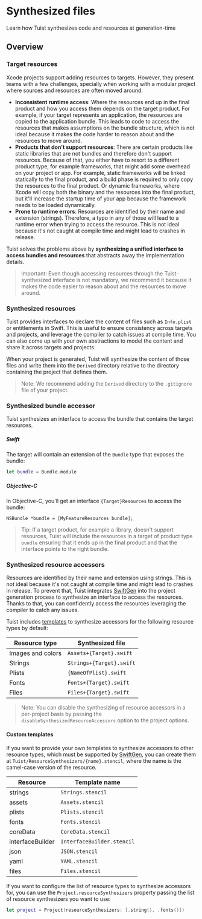 # Synthesized files

Learn how Tuist synthesizes code and resources at generation-time

## Overview

### Target resources

Xcode projects support adding resources to targets. However, they present teams with a few challenges, specially when working with a modular project where sources and resources are often moved around:

- **Inconsistent runtime access**: Where the resources end up in the final product and how you access them depends on the target product. For example, if your target represents an application, the resources are copied to the application bundle. This leads to code to access the resources that makes assumptions on the bundle structure, which is not ideal because it makes the code harder to reason about and the resources to move around.
- **Products that don't support resources**: There are certain products like static libraries that are not bundles and therefore don't support resources. Because of that, you either have to resort to a different product type, for example frameworks, that might add some overhead on your project or app. For example, static frameworks will be linked statically to the final product, and a build phase is required to only copy the resources to the final product. Or dynamic frameworks, where Xcode will copy both the binary and the resources into the final product, but it'll increase the startup time of your app because the framework needs to be loaded dynamically.
- **Prone to runtime errors**: Resources are identified by their name and extension (strings). Therefore, a typo in any of those will lead to a runtime error when trying to access the resource. This is not ideal because it's not caught at compile time and might lead to crashes in release.

Tuist solves the problems above by **synthesizing a unified interface to access bundles and resources** that abstracts away the implementation details.

> Important: Even though accessing resources through the Tuist-synthesized interface is not mandatory, we recommend it because it makes the code easier to reason about and the resources to move around.

### Synthesized resources

Tuist provides interfaces to declare the content of files such as `Info.plist` or entitlements in Swift.
This is useful to ensure consistency across targets and projects,
and leverage the compiler to catch issues at compile time.
You can also come up with your own abstractions to model the content and share it across targets and projects.

When your project is generated,
Tuist will synthesize the content of those files and write them into the `Derived` directory relative to the directory containing the project that defines them.

> Note: We recommend adding the `Derived` directory to the `.gitignore` file of your project.

### Synthesized bundle accessor

Tuist synthesizes an interface to access the bundle that contains the target resources.

##### Swift

The target will contain an extension of the `Bundle` type that exposes the bundle:

```swift
let bundle = Bundle.module
```

##### Objective-C

In Objective-C, you'll get an interface `{Target}Resources` to access the bundle:

```objc
NSBundle *bundle = [MyFeatureResources bundle];
```

> Tip: If a target product, for example a library, doesn't support resources, Tuist will include the resources in a target of product type `bundle` ensuring that it ends up in the final product and that the interface points to the right bundle.

### Synthesized resource accessors

Resources are identified by their name and extension using strings. This is not ideal because it's not caught at compile time and might lead to crashes in release. To prevent that, Tuist integrates [SwiftGen](https://github.com/SwiftGen/SwiftGen) into the project generation process to synthesize an interface to access the resources. Thanks to that, you can confidently access the resources leveraging the compiler to catch any issues.

Tuist includes [templates](https://github.com/tuist/tuist/tree/main/Sources/TuistGenerator/Templates) to synthesize accessors for the following resource types by default:

| Resource type | Synthesized file |
| --- | ---- |
| Images and colors | `Assets+{Target}.swift` |
| Strings | `Strings+{Target}.swift` |
| Plists | `{NameOfPlist}.swift` |
| Fonts | `Fonts+{Target}.swift` |
| Files | `Files+{Target}.swift` |

> Note: You can disable the synthesizing of resource accessors in a per-project basis by passing the `disableSynthesizedResourceAccessors` option to the project options.

#### Custom templates

If you want to provide your own templates to synthesize accessors to other resource types,
which must be supported by [SwiftGen](https://docs.old.tuist.io/guides/resources),
you can create them at `Tuist/ResourceSynthesizers/{name}.stencil`,
where the name is the camel-case version of the resource.

| Resource | Template name |
| --- | --- |
| strings | `Strings.stencil` |
| assets | `Assets.stencil` |
| plists | `Plists.stencil` |
| fonts | `Fonts.stencil` |
| coreData | `CoreData.stencil` |
| interfaceBuilder | `InterfaceBuilder.stencil` |
| json | `JSON.stencil` |
| yaml | `YAML.stencil` |
| files | `Files.stencil` |

If you want to configure the list of resource types to synthesize accessors for,
you can use the `Project.resourceSynthesizers` property passing the list of resource synthesizers you want to use:

```swift
let project = Project(resourceSynthesizers: [.string(), .fonts()])
```

<!-- TODO: Reference this page when writing the documentation for plugins >